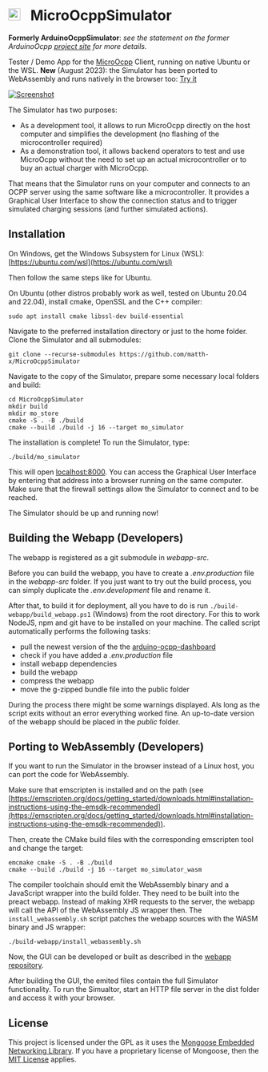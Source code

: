 # <img src="https://user-images.githubusercontent.com/63792403/133922028-fefc8abb-fde9-460b-826f-09a458502d17.png" alt="Icon" height="24"> &nbsp; MicroOcppSimulator

**Formerly ArduinoOcppSimulator**: *see the statement on the former ArduinoOcpp [project site](https://github.com/matth-x/MicroOcpp) for more details.*

Tester / Demo App for the [MicroOcpp](https://github.com/matth-x/MicroOcpp) Client, running on native Ubuntu or the WSL. **New** (August 2023): the Simulator has been ported to WebAssembly and runs natively in the browser too: [Try it](https://demo.micro-ocpp.com/)

[![Screenshot](https://github.com/agruenb/arduino-ocpp-dashboard/blob/master/docs/img/status_page.png)](https://demo.micro-ocpp.com/)

The Simulator has two purposes:
- As a development tool, it allows to run MicroOcpp directly on the host computer and simplifies the development (no flashing of the microcontroller required)
- As a demonstration tool, it allows backend operators to test and use MicroOcpp without the need to set up an actual microcontroller or to buy an actual charger with MicroOcpp.

That means that the Simulator runs on your computer and connects to an OCPP server using the same software like a microcontroller. It provides a Graphical User Interface to show the connection status and to trigger simulated charging sessions (and further simulated actions).

## Installation

On Windows, get the Windows Subsystem for Linux (WSL): [https://ubuntu.com/wsl](https://ubuntu.com/wsl)

Then follow the same steps like for Ubuntu.

On Ubuntu (other distros probably work as well, tested on Ubuntu 20.04 and 22.04), install cmake, OpenSSL and the C++ compiler:

```shell
sudo apt install cmake libssl-dev build-essential
```

Navigate to the preferred installation directory or just to the home folder. Clone the Simulator and all submodules:

```shell
git clone --recurse-submodules https://github.com/matth-x/MicroOcppSimulator
```

Navigate to the copy of the Simulator, prepare some necessary local folders and build:

```shell
cd MicroOcppSimulator
mkdir build
mkdir mo_store
cmake -S . -B ./build
cmake --build ./build -j 16 --target mo_simulator
```

The installation is complete! To run the Simulator, type:

```shell
./build/mo_simulator
```

This will open [localhost:8000](http://localhost:8000). You can access the Graphical User Interface by entering that address into a browser running on the same computer. Make sure that the firewall settings allow the Simulator to connect and to be reached.

The Simulator should be up and running now!

## Building the Webapp (Developers)

The webapp is registered as a git submodule in *webapp-src*.

Before you can build the webapp, you have to create a *.env.production* file in the *webapp-src* folder. If you just want to try out the build process, you can simply duplicate the *.env.development* file and rename it.

After that, to build it for deployment, all you have to do is run `./build-webapp/build_webapp.ps1` (Windows) from the root directory.
For this to work NodeJS, npm and git have to be installed on your machine. The called script automatically performs the following tasks: 

 - pull the newest version of the the [arduino-ocpp-dashboard](https://github.com/agruenb/arduino-ocpp-dashboard)
 - check if you have added a *.env.production* file
 - install webapp dependencies
 - build the webapp
 - compress the webapp
 - move the g-zipped bundle file into the public folder

During the process there might be some warnings displayed. Als long as the script exits without an error everything worked fine. An up-to-date version of the webapp should be placed in the *public* folder.

## Porting to WebAssembly (Developers)

If you want to run the Simulator in the browser instead of a Linux host, you can port the code for WebAssembly.

Make sure that emscripten is installed and on the path (see [https://emscripten.org/docs/getting_started/downloads.html#installation-instructions-using-the-emsdk-recommended](https://emscripten.org/docs/getting_started/downloads.html#installation-instructions-using-the-emsdk-recommended)).

Then, create the CMake build files with the corresponding emscripten tool and change the target:

```shell
emcmake cmake -S . -B ./build
cmake --build ./build -j 16 --target mo_simulator_wasm
```

The compiler toolchain should emit the WebAssembly binary and a JavaScript wrapper into the build folder. They need to be built into the preact webapp. Instead of making XHR requests to the server, the webapp will call the API of the WebAssembly JS wrapper then. The `install_webassembly.sh` script patches the webapp sources with the WASM binary and JS wrapper:

```shell
./build-webapp/install_webassembly.sh
```

Now, the GUI can be developed or built as described in the [webapp repository](https://github.com/agruenb/arduino-ocpp-dashboard).

After building the GUI, the emited files contain the full Simulator functionality. To run the Simualtor, start an HTTP file server in the dist folder and access it with your browser.

## License

This project is licensed under the GPL as it uses the [Mongoose Embedded Networking Library](https://github.com/cesanta/mongoose). If you have a proprietary license of Mongoose, then the [MIT License](https://github.com/matth-x/MicroOcpp/blob/master/LICENSE) applies.
